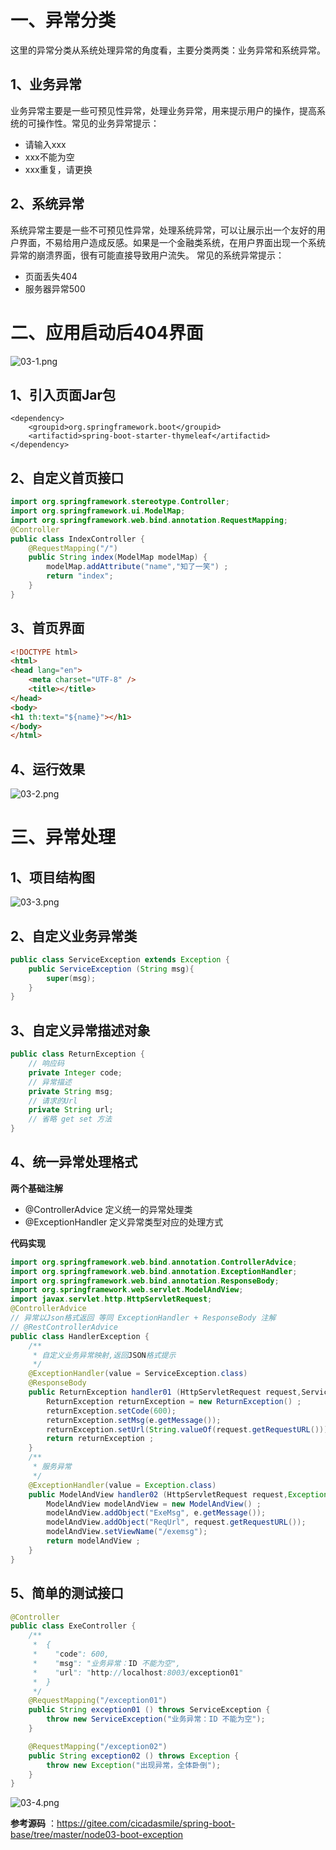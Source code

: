# 一、异常分类

这里的异常分类从系统处理异常的角度看，主要分类两类：业务异常和系统异常。

## 1、业务异常

业务异常主要是一些可预见性异常，处理业务异常，用来提示用户的操作，提高系统的可操作性。常见的业务异常提示：

- 请输入xxx
- xxx不能为空
- xxx重复，请更换

## 2、系统异常

系统异常主要是一些不可预见性异常，处理系统异常，可以让展示出一个友好的用户界面，不易给用户造成反感。如果是一个金融类系统，在用户界面出现一个系统异常的崩溃界面，很有可能直接导致用户流失。
常见的系统异常提示：

- 页面丢失404
- 服务器异常500

# 二、应用启动后404界面

![](https://images.gitee.com/uploads/images/2021/0829/142734_d8031e76_5064118.png "03-1.png")

## 1、引入页面Jar包

```
<dependency>
    <groupid>org.springframework.boot</groupid>
    <artifactid>spring-boot-starter-thymeleaf</artifactid>
</dependency>
```

## 2、自定义首页接口

```java
import org.springframework.stereotype.Controller;
import org.springframework.ui.ModelMap;
import org.springframework.web.bind.annotation.RequestMapping;
@Controller
public class IndexController {
    @RequestMapping("/")
    public String index(ModelMap modelMap) {
        modelMap.addAttribute("name","知了一笑") ;
        return "index";
    }
}
```

## 3、首页界面

```html
<!DOCTYPE html>
<html>
<head lang="en">
    <meta charset="UTF-8" />
    <title></title>
</head>
<body>
<h1 th:text="${name}"></h1>
</body>
</html>
```

## 4、运行效果

![](https://images.gitee.com/uploads/images/2021/0829/142838_d151d219_5064118.png "03-2.png")

# 三、异常处理

## 1、项目结构图

![](https://images.gitee.com/uploads/images/2021/0829/142906_d4a53a04_5064118.png "03-3.png")

## 2、自定义业务异常类

```java
public class ServiceException extends Exception {
    public ServiceException (String msg){
        super(msg);
    }
}
```

## 3、自定义异常描述对象

```java
public class ReturnException {
    // 响应码
    private Integer code;
    // 异常描述
    private String msg;
    // 请求的Url
    private String url;
	// 省略 get set 方法
}
```

## 4、统一异常处理格式

 **两个基础注解** 

- @ControllerAdvice 定义统一的异常处理类
- @ExceptionHandler 定义异常类型对应的处理方式

 **代码实现** 

```java
import org.springframework.web.bind.annotation.ControllerAdvice;
import org.springframework.web.bind.annotation.ExceptionHandler;
import org.springframework.web.bind.annotation.ResponseBody;
import org.springframework.web.servlet.ModelAndView;
import javax.servlet.http.HttpServletRequest;
@ControllerAdvice
// 异常以Json格式返回 等同 ExceptionHandler + ResponseBody 注解
// @RestControllerAdvice
public class HandlerException {
    /**
     * 自定义业务异常映射,返回JSON格式提示
     */
    @ExceptionHandler(value = ServiceException.class)
    @ResponseBody
    public ReturnException handler01 (HttpServletRequest request,ServiceException e){
        ReturnException returnException = new ReturnException() ;
        returnException.setCode(600);
        returnException.setMsg(e.getMessage());
        returnException.setUrl(String.valueOf(request.getRequestURL()));
        return returnException ;
    }
    /**
     * 服务异常
     */
    @ExceptionHandler(value = Exception.class)
    public ModelAndView handler02 (HttpServletRequest request,Exception e){
        ModelAndView modelAndView = new ModelAndView() ;
        modelAndView.addObject("ExeMsg", e.getMessage());
        modelAndView.addObject("ReqUrl", request.getRequestURL());
        modelAndView.setViewName("/exemsg");
        return modelAndView ;
    }
}
```

## 5、简单的测试接口

```java
@Controller
public class ExeController {
    /**
     *  {
     *    "code": 600,
     *    "msg": "业务异常：ID 不能为空",
     *    "url": "http://localhost:8003/exception01"
     *  }
     */
    @RequestMapping("/exception01")
    public String exception01 () throws ServiceException {
        throw new ServiceException("业务异常：ID 不能为空");
    }

    @RequestMapping("/exception02")
    public String exception02 () throws Exception {
        throw new Exception("出现异常，全体卧倒");
    }
}
```

![](https://images.gitee.com/uploads/images/2021/0829/143017_d427a1b8_5064118.png "03-4.png")

**参考源码** ：https://gitee.com/cicadasmile/spring-boot-base/tree/master/node03-boot-exception